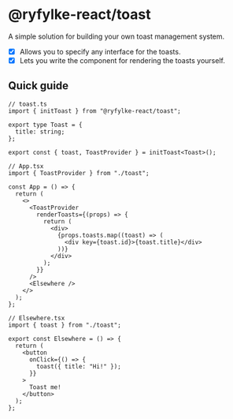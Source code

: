# @ryfylke-react/toast

A simple solution for building your own toast management system.

- [x] Allows you to specify any interface for the toasts.
- [x] Lets you write the component for rendering the toasts yourself.

## Quick guide

```tsx
// toast.ts
import { initToast } from "@ryfylke-react/toast";

export type Toast = {
  title: string;
};

export const { toast, ToastProvider } = initToast<Toast>();
```

```tsx
// App.tsx
import { ToastProvider } from "./toast";

const App = () => {
  return (
    <>
      <ToastProvider
        renderToasts={(props) => {
          return (
            <div>
              {props.toasts.map((toast) => (
                <div key={toast.id}>{toast.title}</div>
              ))}
            </div>
          );
        }}
      />
      <Elsewhere />
    </>
  );
};
```

```tsx
// Elsewhere.tsx
import { toast } from "./toast";

export const Elsewhere = () => {
  return (
    <button
      onClick={() => {
        toast({ title: "Hi!" });
      }}
    >
      Toast me!
    </button>
  );
};
```
